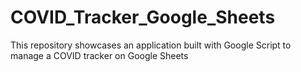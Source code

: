 # COVID_Tracker_Google_Sheets
This repository showcases an application built with Google Script to manage a COVID tracker on Google Sheets
